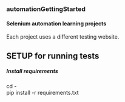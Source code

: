 ### automationGettingStarted

#### Selenium automation learning projects

Each project uses a different testing website.

## SETUP for running tests

##### Install requirements

cd -  
pip install -r requirements.txt




~~~~